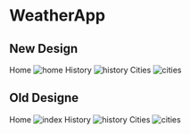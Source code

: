 # WeatherApp
## New Design
Home
![home](https://user-images.githubusercontent.com/5454020/28460070-05253440-6e19-11e7-8968-0d1ca3c02ece.png)
History
![history](https://user-images.githubusercontent.com/5454020/28460068-03c250ba-6e19-11e7-9ed8-6145a6c208f3.png)
Cities
![cities](https://user-images.githubusercontent.com/5454020/28460067-01400b48-6e19-11e7-82ad-f8e15a287dcc.png)

## Old Designe
Home
![index](https://user-images.githubusercontent.com/5454020/27907338-eeafccea-624f-11e7-9c7f-a45bb9c7132b.png)
History
![history](https://user-images.githubusercontent.com/5454020/28123334-69bb9710-6729-11e7-988a-525f0e00f885.png)
Cities
![cities](https://user-images.githubusercontent.com/5454020/28123351-76d325a8-6729-11e7-8886-37496bbefd74.png)
